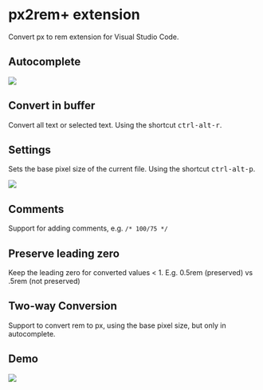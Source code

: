 # px2rem+ extension

Convert px to rem extension for Visual Studio Code.

## Autocomplete

![](https://raw.githubusercontent.com/hex-ci/px2rem-plus-vscode/master/images/autocomplete.png)

## Convert in buffer

Convert all text or selected text. Using the shortcut <kbd>ctrl-alt-r</kbd>.

## Settings

Sets the base pixel size of the current file. Using the shortcut <kbd>ctrl-alt-p</kbd>.

![](https://raw.githubusercontent.com/hex-ci/px2rem-plus-vscode/master/images/settings.png)

## Comments

Support for adding comments, e.g. `/* 100/75 */`

## Preserve leading zero

Keep the leading zero for converted values < 1. E.g. 0.5rem (preserved) vs .5rem (not preserved)

## Two-way Conversion

Support to convert rem to px, using the base pixel size, but only in autocomplete.

## Demo

![](https://raw.githubusercontent.com/hex-ci/px2rem-plus-vscode/master/images/example.gif)
